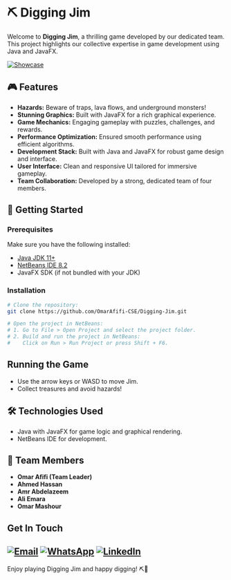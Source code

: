 # ⛏️ Digging Jim

Welcome to **Digging Jim**, a thrilling game developed by our dedicated team. This project highlights our collective expertise in game development using Java and JavaFX.

[![Showcase](https://img.shields.io/badge/-Showcase-1690DF?logo=shocase&logoColor=white)](https://omar-afifi.com/digging-jim)
## 🎮 Features
- **Hazards:** Beware of traps, lava flows, and underground monsters!
- **Stunning Graphics:** Built with JavaFX for a rich graphical experience.
- **Game Mechanics:** Engaging gameplay with puzzles, challenges, and rewards.
- **Performance Optimization:** Ensured smooth performance using efficient algorithms.
- **Development Stack:** Built with Java and JavaFX for robust game design and interface.
- **User Interface:** Clean and responsive UI tailored for immersive gameplay.
- **Team Collaboration:** Developed by a strong, dedicated team of four members.

## 🚀 Getting Started

### Prerequisites

Make sure you have the following installed:
- [Java JDK 11+](https://www.oracle.com/java/technologies/javase-jdk11-downloads.html)
- [NetBeans IDE 8.2](https://netbeans-ide.informer.com/download/)
- JavaFX SDK (if not bundled with your JDK)

### Installation

```bash
# Clone the repository:
git clone https://github.com/OmarAfifi-CSE/Digging-Jim.git

# Open the project in NetBeans:
# 1. Go to File > Open Project and select the project folder.
# 2. Build and run the project in NetBeans:
#    Click on Run > Run Project or press Shift + F6.
```
## Running the Game
- Use the arrow keys or WASD to move Jim.
- Collect treasures and avoid hazards!

## 🛠️ Technologies Used
- Java with JavaFX for game logic and graphical rendering.
- NetBeans IDE for development.

## 🤝 Team Members
- **Omar Afifi (Team Leader)**
- **Ahmed Hassan**
- **Amr Abdelazeem**
- **Ali Emara**
- **Omar Mashour**
## Get In Touch

[![Email](https://img.shields.io/badge/-Email-1690DF?logo=gmail&logoColor=white)](mailto:omarafifi.cse@gmail.com)
[![WhatsApp](https://img.shields.io/badge/-WhatsApp-25D366?logo=whatsapp&logoColor=white)](https://wa.me/201154403740)
[![LinkedIn](https://img.shields.io/badge/-LinkedIn-0A66C2?logo=linkedin&logoColor=white)](https://www.linkedin.com/in/omarafifi-cse/)
---
Enjoy playing Digging Jim and happy digging! ⛏️💎


